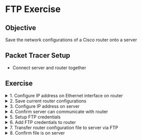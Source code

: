# FTP Exercise

## Objective
Save the network configurations of a Cisco router onto a server

## Packet Tracer Setup
- Connect server and router together

## Exercise
<details>
  <summary>1. Configure IP address on Ethernet interface on router</summary>

  ```
  enable
  configure terminal
  interface gigabitethernet0/0
  ip address 192.168.1.1 255.255.255.0
  no shut
  ```
</details>

<details>
  <summary>2. Save current router configurations</summary>

  - Need to save the live configurations in order to populate config file (?)
  ```
  enable
  copy run start
  ```
</details>

<details>
  <summary>3. Configure IP address on server</summary>

  - Desktop > IP Configuration
  - Fill out the following fields:
    - IPv4 Address: 192.168.1.2
    - Subnet Mask: 255.255.255.0
    - Default Gateway: 192.168.1.1
</details>

<details>
  <summary>4. Confirm server can communicate with router</summary>

  - Ping the router from the server CLI: `ping 192.168.1.1`
</details>

<details>
  <summary>5. Setup FTP credentials</summary>

  - Services > FTP
  - Set the following:
    - Service: on
    - Username: router_config
    - password: 123
    - Write permissions: checked
</details>

<details>
  <summary>6. Add FTP credentials to router</summary>

  ```
  enable
  configure terminal
  ip ftp username router_config
  ip ftp password 123
  ```
</details>

<details>
  <summary>7. Transfer router configuration file to server via FTP</summary>

  ```
  enable
  copy startup-config ftp:
  192.168.1.2
  router_config_bk
  ```
</details>

<details>
  <summary>8. Confirm file is on server</summary>

  - Services > FTP
  - Should see the file in the window below
</details>
